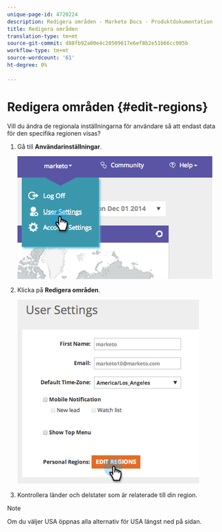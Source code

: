 ```yaml
---
unique-page-id: 4720224
description: Redigera områden - Marketo Docs - Produktdokumentation
title: Redigera områden
translation-type: tm+mt
source-git-commit: d88fb92a00e4c20509617e6ef8b2e51b66cc085b
workflow-type: tm+mt
source-wordcount: '61'
ht-degree: 0%

---
```



# Redigera områden {#edit-regions}

Vill du ändra de regionala inställningarna för användare så att endast data för den specifika regionen visas?

1. Gå till **Användarinställningar**.

   ![](assets/image2014-12-1-23-3a8-3a40.png)

1. Klicka på **Redigera områden**.

   ![](assets/image2014-12-3-18-3a55-3a25.png)

1. Kontrollera länder och delstater som är relaterade till din region.

>[!NOTE]
>
>Om du väljer USA öppnas alla alternativ för USA längst ned på sidan.

